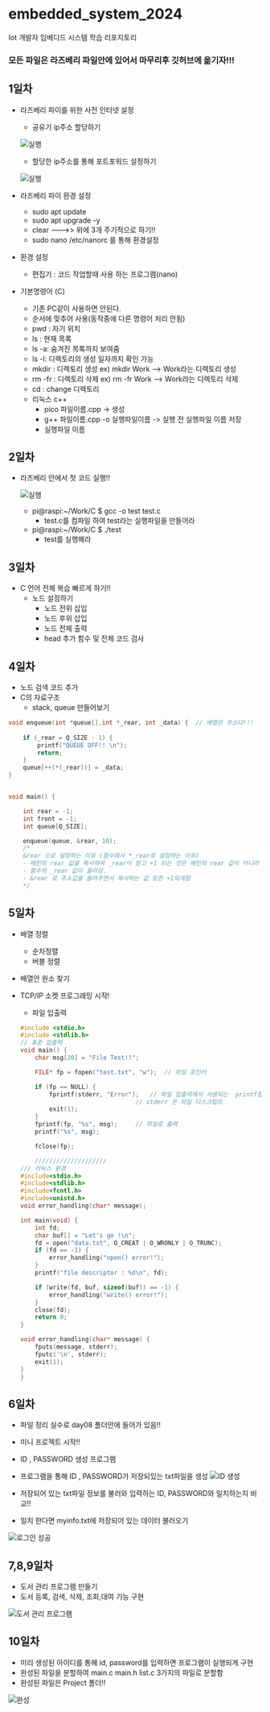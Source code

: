 # embedded_system_2024
Iot 개발자 임베디드 시스템 학습 리포지토리

### 모든 파일은 라즈베리 파일안에 있어서 마무리후 깃허브에 옮기자!!!

## 1일차
- 라즈베리 파이를 위한 사전 인터넷 설정
    - 공유기 ip주소 할당하기

     ![실행](https://raw.githubusercontent.com/JEONGWOO0705/embedded_system_2024/main/image/img003.jpg)

    - 할당한 ip주소를 통해 포트포워드 설정하기

     ![실행](https://raw.githubusercontent.com/JEONGWOO0705/embedded_system_2024/main/image/img002.jpg)


- 라즈베리 파이 환경 설정
    - sudo apt update
    - sudo apt upgrade -y
    - clear --->> 위에 3개 주기적으로 하기!!
    - sudo nano /etc/nanorc 를 통해 환경설정
- 환경 설정 
    - 편집기 : 코드 작업할때 사용 하는 프로그램(nano)
- 기본명령어 (C)
    - 기존 PC같이 사용하면 안된다.
    - 순서에 맞추어 사용(동작중에 다른 명령어 처리 안됨)
    - pwd : 자기 위치
    - ls : 현재 목록
    - ls -a: 숨겨진 목록까지 보여줌
    - ls -l: 디렉토리의 생성 일자까지 확인 가능
    - mkdir : 디렉토리 생성    ex) mkdir Work   --> Work라는 디렉토리 생성
    - rm -fr : 디렉토리 삭제   ex) rm -fr Work  --> Work라는 디렉토리 삭제
    - cd : change 디렉토리
    - 리눅스 c++
        - pico 파일이름.cpp -> 생성
        - g++ 파일이름.cpp -o 실행파일이름 -> 실행 전 실행파일 이름 저장
        - 실행파일 이름


## 2일차
- 라즈베리 안에서 첫 코드 실행!!

  ![실행](https://raw.githubusercontent.com/JEONGWOO0705/embedded_system_2024/main/image/img001.jpg)

    - pi@raspi:~/Work/C $ gcc -o test test.c
        - test.c를 컴파일 하여 test라는 실행파일을 만들어라
    - pi@raspi:~/Work/C $ ./test
        - test를 실행해라

## 3일차
- C 언어 전체 복습 빠르게 하기!!
    - 노드 설정하기
        - 노드 전위 삽입
        - 노드 후위 삽입
        - 노드 전체 출력
        - head 추가 함수 및 전체 코드 검사

## 4일차
- 노드 검색 코드 추가
- C의 자료구조
    - stack, queue 만들어보기

```c
void enqueue(int *queue[],int *_rear, int _data) {	// 배열은 주소다!!!
	
	if (_rear = Q_SIZE - 1) {
		printf("QUEUE OFF!! \n");
		return;
	}
	queue[++(*(_rear))] = _data;
}


void main() {

	int rear = -1;
	int front = -1;
	int queue[Q_SIZE];

	enqueue(queue, &rear, 10);
	/*
	&rear 으로 설정하는 이유 (함수에서 *_rear로 설정하는 이유)
	- 메인의 rear 값을 복사하여 _rear이 받고 +1 되는 것은 메인의 rear 값이 아니라
	- 함수의 _rear 값이 올라감.
	- &rear 로 주소값을 올려주면서 복사하는 값 또한 +1되게함
	*/
```
## 5일차 
- 배열 정렬
    - 순차정렬
    - 버블 정렬
- 배열안 원소 찾기 
- TCP/IP 소켓 프로그래밍 시작!
    - 파일 입출력

    ```c
    #include <stdio.h>
    #include <stdlib.h>
    // 표준 입출력
    void main() {
	    char msg[20] = "File Test!!";

	    FILE* fp = fopen("test.txt", "w");  // 파일 포인터
	
	    if (fp == NULL) {
		    fprintf(stderr, "Error");	// 파일 입출력에서 사용되는  printf함수
									// stderr 은 파일 디스크립트
		    exit(1);
	    }
	    fprintf(fp, "%s", msg);		// 파일로 출력
	    printf("%s", msg);

	    fclose(fp);

        ////////////////////
    /// 리눅스 환경
    #include<stdio.h>
    #include<stdlib.h>
    #include<fcntl.h>
    #include<unistd.h>
    void error_handling(char* message);

    int main(void) {
        int fd;
        char buf[] = "Let's go !\n";
        fd = open("data.txt", O_CREAT | O_WRONLY | O_TRUNC);
        if (fd == -1) {
            error_handling("open() error!");
        }
        printf("file descriptor : %d\n", fd);

        if (write(fd, buf, sizeof(buf)) == -1) {
            error_handling("write() error!");
        }
        close(fd);
        return 0;
    }

    void error_handling(char* message) {
        fputs(message, stderr);
        fputc('\n', stderr);
        exit(1);
    }
    }
    ```
## 6일차 
- 파일 정리 실수로 day08 폴더안에 들어가 있음!!
- 미니 프로젝트 시작!!
- ID , PASSWORD 생성 프로그램
- 프로그램을 통해 ID , PASSWORD가 저장되있는 txt파일을 생성
 ![ID 생성](https://raw.githubusercontent.com/JEONGWOO0705/embedded_system_2024/main/image/img004.jpg)

- 저장되어 있는 txt파일 정보를 불러와 입력하는 ID, PASSWORD와 일치하는지 비교!!
- 일치 한다면 myinfo.txt에 저장되어 있는 데이터 불러오기 

![로그인 성공](https://raw.githubusercontent.com/JEONGWOO0705/embedded_system_2024/main/image/img005.jpg)

## 7,8,9일차 
- 도서 관리 프로그램 만들기
- 도서 등록, 검색, 삭제, 조회,대여 기능 구현

![도서 관리 프로그램](https://raw.githubusercontent.com/JEONGWOO0705/embedded_system_2024/main/image/img006.jpg)

## 10일차 
- 미리 생성된 아이디를 통해 id, password를 입력하면 프로그램이 실행되게 구현
- 완성된 파일을 분할하여 main.c  main.h  list.c 3가지의 파일로 분할함
- 완성된 파일은 Project 폴더!!

![완성](https://raw.githubusercontent.com/JEONGWOO0705/embedded_system_2024/main/image/img007.jpg)

